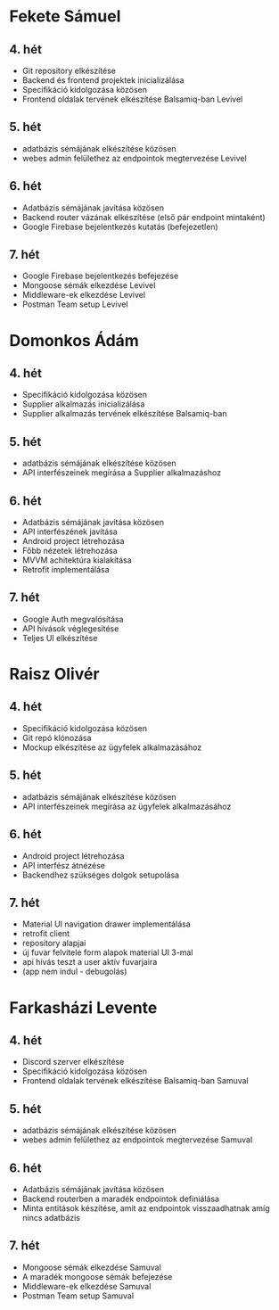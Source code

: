 # Fekete Sámuel
## 4. hét
- Git repository elkészítése
- Backend és frontend projektek inicializálása
- Specifikáció kidolgozása közösen
- Frontend oldalak tervének elkészítése Balsamiq-ban Levivel

## 5. hét
- adatbázis sémájának elkészítése közösen
- webes admin felülethez az endpointok megtervezése Levivel

## 6. hét
- Adatbázis sémájának javítása közösen
- Backend router vázának elkészítése (első pár endpoint mintaként)
- Google Firebase bejelentkezés kutatás (befejezetlen)

## 7. hét
- Google Firebase bejelentkezés befejezése
- Mongoose sémák elkezdése Levivel
- Middleware-ek elkezdése Levivel
- Postman Team setup Levivel

# Domonkos Ádám
## 4. hét
- Specifikáció kidolgozása közösen
- Supplier alkalmazás inicializálása
- Supplier alkalmazás tervének elkészítése Balsamiq-ban

## 5. hét
- adatbázis sémájának elkészítése közösen
- API interfészeinek megírása a Supplier alkalmazáshoz

## 6. hét
- Adatbázis sémájának javítása közösen
- API interfészének javítása
- Android project létrehozása
- Főbb nézetek létrehozása
- MVVM achitektúra kialakítása
- Retrofit implementálása

## 7. hét
- Google Auth megvalósítása
- API hívások véglegesítése
- Teljes UI elkészítése

# Raisz Olivér
## 4. hét
- Specifikáció kidolgozása közösen
- Git repó klónozása
- Mockup elkészítése az ügyfelek alkalmazásához

## 5. hét
- adatbázis sémájának elkészítése közösen
- API interfészeinek megírása az ügyfelek alkalmazásához

## 6. hét
- Android project létrehozása
- API interfész átnézése
- Backendhez szükséges dolgok setupolása

## 7. hét
- Material UI navigation drawer implementálása
- retrofit client 
- repository alapjai
- új fuvar felvitele form alapok material UI 3-mal
- api hívás teszt a user aktív fuvarjaira
- (app nem indul - debugolás)

# Farkasházi Levente
## 4. hét
- Discord szerver elkészítése
- Specifikáció kidolgozása közösen
- Frontend oldalak tervének elkészítése Balsamiq-ban Samuval

## 5. hét
- adatbázis sémájának elkészítése közösen
- webes admin felülethez az endpointok megtervezése Samuval

## 6. hét
- Adatbázis sémájának javítása közösen
- Backend routerben a maradék endpointok definiálása
- Minta entitások készítése, amit az endpointok visszaadhatnak amíg nincs adatbázis

## 7. hét
- Mongoose sémák elkezdése Samuval
- A maradék mongoose sémák befejezése
- Middleware-ek elkezdése Samuval
- Postman Team setup Samuval
